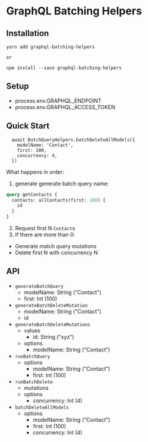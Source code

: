 # GraphQL Batching Helpers

## Installation

```
yarn add graphql-batching-helpers

or

npm install --save graphql-batching-helpers
```

## Setup
- process.env.GRAPHQL_ENDPOINT
- process.env.GRAPHQL_ACCESS_TOKEN

## Quick Start

```es6
  await BatchQueryHelpers.batchDeleteAllModels({
    modelName: 'Contact',
    first: 100,
    concurrency: 4,
  })
```
What happens in order:
1. generate generate batch query name:

```graphql
query getContacts {
  contacts: allContacts(first: 100) {
    id
  }
}
```

2. Request first N `Contact`s
3. If there are more than 0:
  - Generate match query mutations
  - Delete first N  with concurrency N

## API

- `generateBatchQuery`
  - modelName: String ("Contact")
  - first: Int (100)
- `generateBatchDeleteMutation`
  - modelName: String ("Contact")
  - id
- `generateBatchDeleteMutations`
  - values
    - id: String ("xyz")
  - options
    - modelName: String ("Contact")
- `runBatchQuery`
  - options
    - modelName: String ("Contact")
    - first: Int (100)
- `runBatchDelete`
  - mutations
  - options
    - concurrency: Int (4)
- `batchDeleteAllModels`
  - options
    - modelName: String ("Contact")
    - first: Int (100)
    - concurrency: Int (4)
